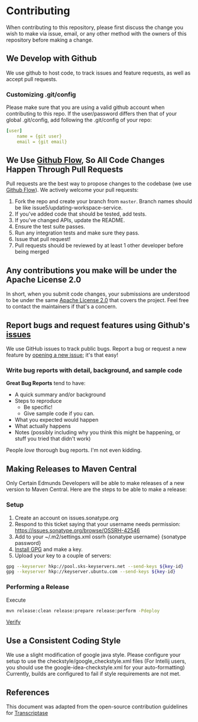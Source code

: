 # Contributing

When contributing to this repository, please first discuss the change you wish to make via issue,
email, or any other method with the owners of this repository before making a change. 

## We Develop with Github
We use github to host code, to track issues and feature requests, as well as accept pull requests.

### Customizing .git/config
Please make sure that you are using a valid github account when contributing to this repo.
If the user/password differs then that of your global .git/config, 
add following the .git/config of your repo:
```yaml
[user]
	name = {git user}
	email = {git email}
```


## We Use [Github Flow](https://guides.github.com/introduction/flow/index.html), So All Code Changes Happen Through Pull Requests
Pull requests are the best way to propose changes to the codebase (we use [Github Flow](https://guides.github.com/introduction/flow/index.html)). We actively welcome your pull requests:

1. Fork the repo and create your branch from `master`. Branch names should be like issue5/updating-workspace-service.
2. If you've added code that should be tested, add tests.
3. If you've changed APIs, update the README.
4. Ensure the test suite passes.
5. Run any integration tests and make sure they pass.
6. Issue that pull request!
7. Pull requests should be reviewed by at least 1 other developer before being merged

## Any contributions you make will be under the Apache License 2.0
In short, when you submit code changes, your submissions are understood to be under the same [Apache License 2.0](https://choosealicense.com/licenses/apache-2.0/) that covers the project. Feel free to contact the maintainers if that's a concern.

## Report bugs and request features using Github's [issues](https://github.com/edmunds/databricks-maven-plugin/issues)
We use GitHub issues to track public bugs. Report a bug or request a new feature by [opening a new issue](); it's that easy!

### Write bug reports with detail, background, and sample code

**Great Bug Reports** tend to have:

- A quick summary and/or background
- Steps to reproduce
  - Be specific!
  - Give sample code if you can.
- What you expected would happen
- What actually happens
- Notes (possibly including why you think this might be happening, or stuff you tried that didn't work)

People *love* thorough bug reports. I'm not even kidding.

## Making Releases to Maven Central
Only Certain Edmunds Developers will be able to make releases of a new version to Maven Central.
Here are the steps to be able to make a release:
### Setup
1. Create an account on issues.sonatype.org
2. Respond to this ticket saying that your username needs permission:
https://issues.sonatype.org/browse/OSSRH-42546
3. Add to your ~/.m2/settings.xml
    <server>
      <id>ossrh</id>
      <username>{sonatype username}</username>
      <password>{sonatype password}</password>
    </server>
4. [Install GPG](https://central.sonatype.org/pages/working-with-pgp-signatures.html) and make a key.
5. Upload your key to a couple of servers:
```bash
gpg --keyserver hkp://pool.sks-keyservers.net --send-keys ${key-id}
gpg --keyserver hkp://keyserver.ubuntu.com --send-keys ${key-id}
```
### Performing a Release
Execute
```bash
mvn release:clean release:prepare release:perform -Pdeploy
```
[Verify](https://oss.sonatype.org/#nexus-search;quick~databricks-maven-plugin)


## Use a Consistent Coding Style
We use a slight modification of google java style.
Please configure your setup to use the checkstyle/google_checkstyle.xml files
(For Intellij users, you should use the google-idea-checkstyle.xml for your auto-formatting)
Currently, builds are configured to fail if style requirements are not met.

## References
This document was adapted from the open-source contribution guidelines for [Transcriptase](https://gist.github.com/briandk/3d2e8b3ec8daf5a27a62)